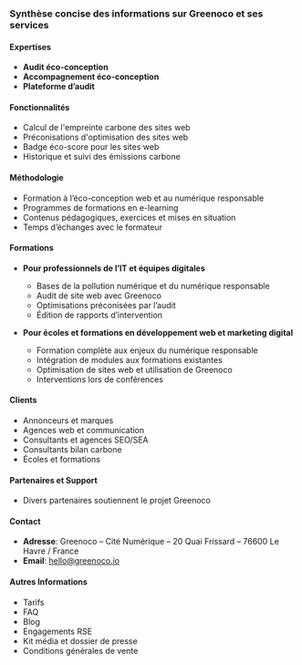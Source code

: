 ### Synthèse concise des informations sur Greenoco et ses services

#### Expertises
- **Audit éco-conception**
- **Accompagnement éco-conception**
- **Plateforme d’audit**

#### Fonctionnalités
- Calcul de l'empreinte carbone des sites web
- Préconisations d'optimisation des sites web
- Badge éco-score pour les sites web
- Historique et suivi des émissions carbone

#### Méthodologie
- Formation à l’éco-conception web et au numérique responsable
- Programmes de formations en e-learning
- Contenus pédagogiques, exercices et mises en situation
- Temps d’échanges avec le formateur

#### Formations
- **Pour professionnels de l’IT et équipes digitales**
  - Bases de la pollution numérique et du numérique responsable
  - Audit de site web avec Greenoco
  - Optimisations préconisées par l’audit
  - Édition de rapports d’intervention

- **Pour écoles et formations en développement web et marketing digital**
  - Formation complète aux enjeux du numérique responsable
  - Intégration de modules aux formations existantes
  - Optimisation de sites web et utilisation de Greenoco
  - Interventions lors de conférences

#### Clients
- Annonceurs et marques
- Agences web et communication
- Consultants et agences SEO/SEA
- Consultants bilan carbone
- Écoles et formations

#### Partenaires et Support
- Divers partenaires soutiennent le projet Greenoco

#### Contact
- **Adresse**: Greenoco – Cité Numérique – 20 Quai Frissard – 76600 Le Havre / France
- **Email**: hello@greenoco.io

#### Autres Informations
- Tarifs
- FAQ
- Blog
- Engagements RSE
- Kit média et dossier de presse
- Conditions générales de vente